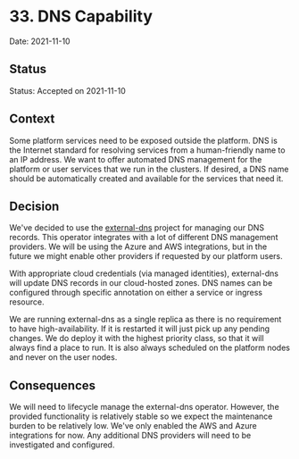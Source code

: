 # 33. DNS Capability

Date: 2021-11-10

## Status

Status: Accepted on 2021-11-10

## Context

Some platform services need to be exposed outside the platform. DNS is the Internet standard for resolving services from a human-friendly name to an IP address. We want to offer automated DNS management for the platform or user services that we run in the clusters. If desired, a DNS name should be automatically created and available for the services that need it.

## Decision

We've decided to use the [external-dns](https://github.com/kubernetes-sigs/external-dns) project for managing our DNS records. This operator integrates with a lot of different DNS management providers. We will be using the Azure and AWS integrations, but in the future we might enable other providers if requested by our platform users.

With appropriate cloud credentials (via managed identities), external-dns will update DNS records in our cloud-hosted zones. DNS names can be configured through specific annotation on either a service or ingress resource.

We are running external-dns as a single replica as there is no requirement to have high-availability. If it is restarted it will just pick up any pending changes. We do deploy it with the highest priority class, so that it will always find a place to run. It is also always scheduled on the platform nodes and never on the user nodes.

## Consequences

We will need to lifecycle manage the external-dns operator. However, the provided functionality is relatively stable so we expect the maintenance burden to be relatively low. We've only enabled the AWS and Azure integrations for now. Any additional DNS providers will need to be investigated and configured.
